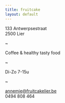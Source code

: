 ```yaml
---
title: fruitcake
layout: default
---
```



133 Antwerpsestraat  
2500 Lier

~

Coffee & healthy tasty food

~

Di-Zo 7-15u

~

[annemie@fruitcakelier.be](annemie@fruitcakelier.be)  
0494 808 464
